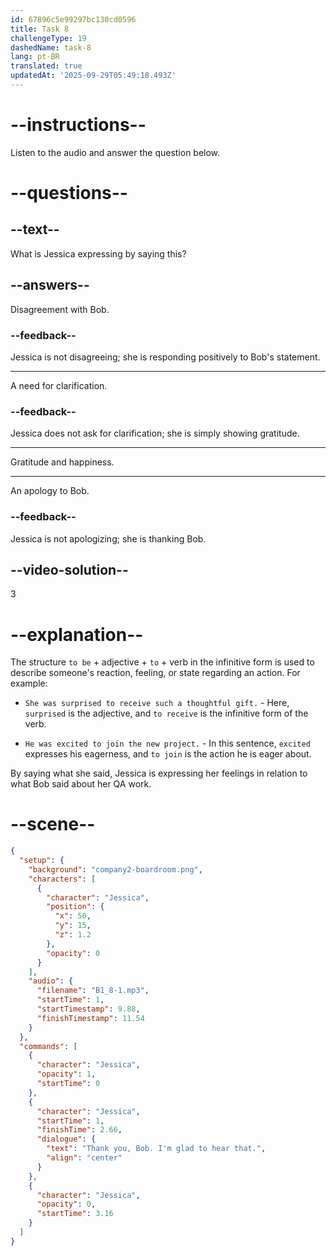 ```yaml
---
id: 67896c5e99297bc130cd0596
title: Task 8
challengeType: 19
dashedName: task-8
lang: pt-BR
translated: true
updatedAt: '2025-09-29T05:49:18.493Z'
---
```


<!-- (audio) Jessica: Thank you, Bob. I'm glad to hear that. -->

# --instructions--

Listen to the audio and answer the question below.

# --questions--

## --text--

What is Jessica expressing by saying this?

## --answers--

Disagreement with Bob.

### --feedback--

Jessica is not disagreeing; she is responding positively to Bob's statement.

---

A need for clarification.

### --feedback--

Jessica does not ask for clarification; she is simply showing gratitude.

---

Gratitude and happiness.

---

An apology to Bob.

### --feedback--

Jessica is not apologizing; she is thanking Bob.

## --video-solution--

3

# --explanation--

The structure `to be` + adjective + `to` + verb in the infinitive form is used to describe someone's reaction, feeling, or state regarding an action. For example:

- `She was surprised to receive such a thoughtful gift.` - Here, `surprised` is the adjective, and `to receive` is the infinitive form of the verb.

- `He was excited to join the new project.` - In this sentence, `excited` expresses his eagerness, and `to join` is the action he is eager about.

By saying what she said, Jessica is expressing her feelings in relation to what Bob said about her QA work.

# --scene--

```json
{
  "setup": {
    "background": "company2-boardroom.png",
    "characters": [
      {
        "character": "Jessica",
        "position": {
          "x": 50,
          "y": 15,
          "z": 1.2
        },
        "opacity": 0
      }
    ],
    "audio": {
      "filename": "B1_8-1.mp3",
      "startTime": 1,
      "startTimestamp": 9.88,
      "finishTimestamp": 11.54
    }
  },
  "commands": [
    {
      "character": "Jessica",
      "opacity": 1,
      "startTime": 0
    },
    {
      "character": "Jessica",
      "startTime": 1,
      "finishTime": 2.66,
      "dialogue": {
        "text": "Thank you, Bob. I'm glad to hear that.",
        "align": "center"
      }
    },
    {
      "character": "Jessica",
      "opacity": 0,
      "startTime": 3.16
    }
  ]
}
```
